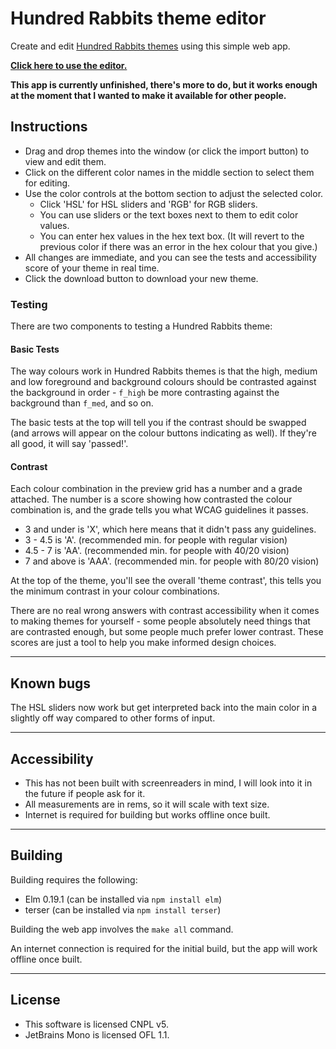 # Hundred Rabbits theme editor

Create and edit [Hundred Rabbits themes](https://github.com/hundredrabbits/Themes) using this simple web app.

[**Click here to use the editor.**](https://dzuk-mutant.github.io/100r-theme-editor/)

**This app is currently unfinished, there's more to do, but it works enough at the moment that I wanted to make it available for other people.**

## Instructions

- Drag and drop themes into the window (or click the import button)
to view and edit them.
- Click on the different color names in the middle section to select them for editing.
- Use the color controls at the bottom section to adjust the selected color.
    - Click 'HSL' for HSL sliders and 'RGB' for RGB sliders.
    - You can use sliders or the text boxes next to them to edit color values.
    - You can enter hex values in the hex text box. (It will revert to the previous color if there was an error in the hex colour that you give.)
- All changes are immediate, and you can see the tests and accessibility score of your theme in real time.
- Click the download button to download your new theme.


### Testing

There are two components to testing a Hundred Rabbits theme:

#### Basic Tests

The way colours work in Hundred Rabbits themes is that the high, medium and low foreground and background colours should be contrasted against the background in order - `f_high` be more contrasting against the background than `f_med`, and so on.

The basic tests at the top will tell you if the contrast should be swapped (and arrows will appear on the colour buttons indicating as well). If they're all good, it will say 'passed!'.

#### Contrast

Each colour combination in the preview grid has a number and a grade attached. The number is a score showing how contrasted the colour combination is, and the grade tells you what WCAG guidelines it passes.

- 3 and under is 'X', which here means that it didn't pass any guidelines.
- 3 - 4.5 is 'A'. (recommended min. for people with regular vision)
- 4.5 - 7 is 'AA'. (recommended min. for people with 40/20 vision)
- 7 and above is 'AAA'. (recommended min. for people with 80/20 vision)

At the top of the theme, you'll see the overall 'theme contrast', this tells you the minimum contrast in your colour combinations.

There are no real wrong answers with contrast accessibility when it comes to making themes for yourself - some people absolutely need things that are contrasted enough, but some people much prefer lower contrast. These scores are just a tool to help you make informed design choices.


---

## Known bugs

The HSL sliders now work but get interpreted back into the main color in a slightly off way compared to other forms of input.

---

## Accessibility

- This has not been built with screenreaders in mind, I will look into it in the future if people ask for it.
- All measurements are in rems, so it will scale with text size.
- Internet is required for building but works offline once built.

---

## Building

Building requires the following:

- Elm 0.19.1 (can be installed via `npm install elm`)
- terser (can be installed via `npm install terser`)

Building the web app involves the `make all` command.

An internet connection is required for the initial build, but
the app will work offline once built.

---

## License

- This software is licensed CNPL v5.
- JetBrains Mono is licensed OFL 1.1.